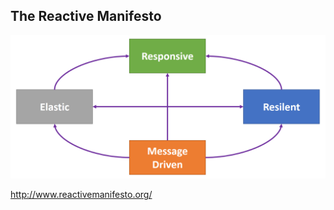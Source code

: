 ## The Reactive Manifesto

![reactive manifesto](./content/patterns/architectural/modern/reactive-manifesto/reactive-manifesto.png)

http://www.reactivemanifesto.org/